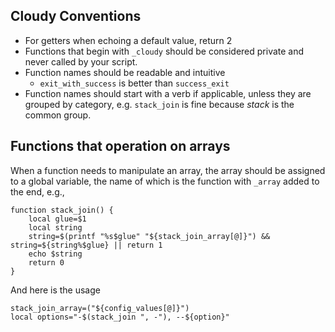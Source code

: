 ## Cloudy Conventions

* For getters when echoing a default value, return 2
* Functions that begin with `_cloudy` should be considered private and never called by your script.
* Function names should be readable and intuitive
    * `exit_with_success` is better than `success_exit`
* Function names should start with a verb if applicable, unless they are grouped by category, e.g. `stack_join` is fine because _stack_ is the common group.

## Functions that operation on arrays

When a function needs to manipulate an array, the array should be assigned to a global variable, the name of which is the function with `_array` added to the end, e.g., 

    function stack_join() {
        local glue=$1
        local string
        string=$(printf "%s$glue" "${stack_join_array[@]}") && string=${string%$glue} || return 1
        echo $string
        return 0
    }
    
And here is the usage

    stack_join_array=("${config_values[@]}")
    local options="-$(stack_join ", -"), --${option}"    
